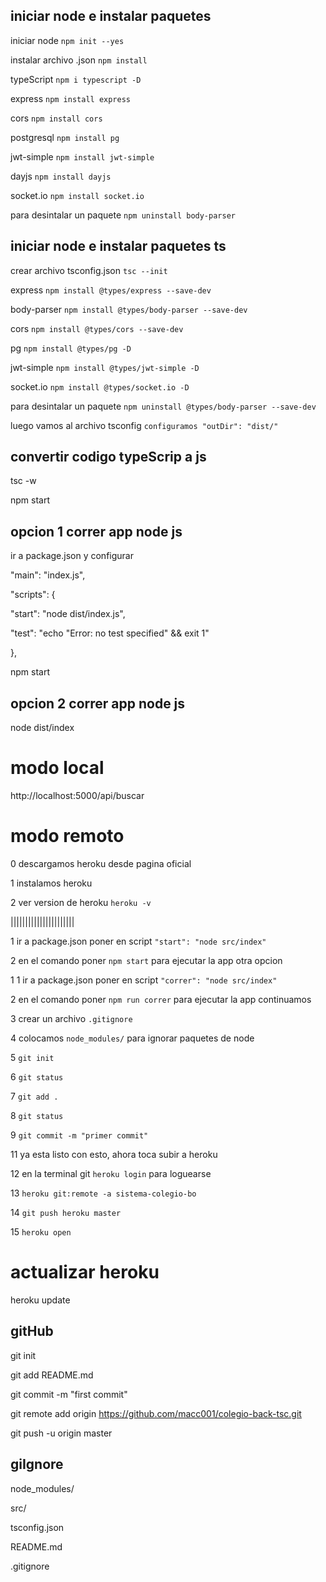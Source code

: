 ## iniciar node e instalar paquetes

iniciar node `npm init --yes`

instalar archivo .json `npm install`

typeScript `npm i typescript -D`

express `npm install express`

cors `npm install cors`

postgresql `npm install pg`

jwt-simple `npm install jwt-simple`

dayjs `npm install dayjs`

socket.io `npm install socket.io`

para desintalar un paquete `npm uninstall body-parser`

## iniciar node e instalar paquetes ts

crear archivo tsconfig.json `tsc --init`

express `npm install @types/express --save-dev`

body-parser `npm install @types/body-parser --save-dev`

cors `npm install @types/cors --save-dev`

pg `npm install @types/pg -D`

jwt-simple `npm install @types/jwt-simple -D`

socket.io `npm install @types/socket.io -D`

para desintalar un paquete `npm uninstall @types/body-parser --save-dev`

luego vamos al archivo tsconfig `configuramos "outDir": "dist/"`

## convertir codigo typeScrip a js

tsc -w

npm start

## opcion 1 correr app node js

ir a package.json y configurar

"main": "index.js",

"scripts": {

"start": "node dist/index.js",

"test": "echo \"Error: no test specified\" && exit 1"

},

npm start

## opcion 2 correr app node js

node dist/index

# modo local

http://localhost:5000/api/buscar

# modo remoto

0 descargamos heroku desde pagina oficial

1 instalamos heroku

2 ver version de heroku `heroku -v`

||||||||||||||||||||||

1 ir a package.json poner en script `"start": "node src/index"`

2 en el comando poner `npm start` para ejecutar la app
otra opcion

1 1 ir a package.json poner en script `"correr": "node src/index"`

2 en el comando poner `npm run correr` para ejecutar la app
continuamos

3 crear un archivo `.gitignore`

4 colocamos `node_modules/` para ignorar paquetes de node

5 `git init`

6 `git status`

7 `git add .`

8 `git status`

9 `git commit -m "primer commit"`

11 ya esta listo con esto, ahora toca subir a heroku

12 en la terminal git `heroku login` para loguearse

13 `heroku git:remote -a sistema-colegio-bo`

14 `git push heroku master`

15 `heroku open`

# actualizar heroku

heroku update

## gitHub

git init

git add README.md

git commit -m "first commit"

git remote add origin https://github.com/macc001/colegio-back-tsc.git

git push -u origin master

## giIgnore

node_modules/

src/

tsconfig.json

README.md

.gitignore
